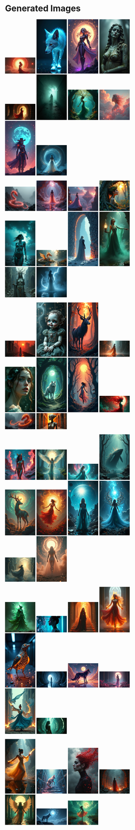 # Generated Images



<img src="2025_08_16_01.png" width="100"/> <img src="2025_08_16_02.png" width="100"/> <img src="2025_08_16_03.png" width="100"/> <img src="2025_08_16_04.png" width="100"/> <img src="2025_08_16_05.png" width="100"/> <img src="2025_08_16_06.png" width="100"/> <img src="2025_08_16_07.png" width="100"/> <img src="2025_08_16_08.png" width="100"/> <img src="2025_08_16_09.png" width="100"/> <img src="2025_08_16_10.png" width="100"/>

<img src="2025_08_16_11.png" width="100"/> <img src="2025_08_16_12.png" width="100"/> <img src="2025_08_16_13.png" width="100"/> <img src="2025_08_16_14.png" width="100"/> <img src="2025_08_16_15.png" width="100"/> <img src="2025_08_16_16.png" width="100"/> <img src="2025_08_16_17.png" width="100"/> <img src="2025_08_16_18.png" width="100"/> <img src="2025_08_16_19.png" width="100"/> <img src="2025_08_16_20.png" width="100"/>

<img src="2025_08_16_21.png" width="100"/> <img src="2025_08_16_22.png" width="100"/> <img src="2025_08_16_23.png" width="100"/> <img src="2025_08_16_24.png" width="100"/> <img src="2025_08_16_25.png" width="100"/> <img src="2025_08_16_26.png" width="100"/> <img src="2025_08_16_27.png" width="100"/> <img src="2025_08_16_28.png" width="100"/> <img src="2025_08_16_29.png" width="100"/> <img src="2025_08_16_30.png" width="100"/>

<img src="2025_08_16_31.png" width="100"/> <img src="2025_08_16_32.png" width="100"/> <img src="2025_08_16_33.png" width="100"/> <img src="2025_08_16_34.png" width="100"/> <img src="2025_08_16_35.png" width="100"/> <img src="2025_08_16_36.png" width="100"/> <img src="2025_08_16_37.png" width="100"/> <img src="2025_08_16_38.png" width="100"/> <img src="2025_08_16_39.png" width="100"/> <img src="2025_08_16_40.png" width="100"/>

<img src="2025_08_16_41.png" width="100"/> <img src="2025_08_16_42.png" width="100"/> <img src="2025_08_16_43.png" width="100"/> <img src="2025_08_16_44.png" width="100"/> <img src="2025_08_16_45.png" width="100"/> <img src="2025_08_16_46.png" width="100"/> <img src="2025_08_16_47.png" width="100"/> <img src="2025_08_16_48.png" width="100"/> <img src="2025_08_16_49.png" width="100"/> <img src="2025_08_16_50.png" width="100"/>

<img src="2025_08_16_51.png" width="100"/> <img src="2025_08_16_52.png" width="100"/> <img src="2025_08_16_53.png" width="100"/> <img src="2025_08_16_54.png" width="100"/> <img src="2025_08_16_55.png" width="100"/> <img src="2025_08_16_56.png" width="100"/> <img src="2025_08_16_57.png" width="100"/>